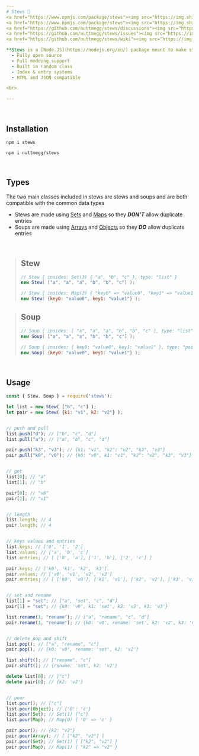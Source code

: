 ```yaml
---
# Stews 🍲
<a href="https://www.npmjs.com/package/stews"><img src="https://img.shields.io/npm/v/stews?style=flat&color=red&logo=npm&logoColor=white" alt="version" /></a>
<a href="https://www.npmjs.com/package/stews"><img src="https://img.shields.io/npm/dt/stews?style=flat&logo=docusign&logoColor=white" alt="downloads" /></a>
<a href="https://github.com/nuttmegg/stews/discussions"><img src="https://img.shields.io/github/discussions/nuttmegg/stews?logo=google%20chat&logoColor=white" alt="discussions" /></a>
<a href="https://github.com/nuttmegg/stews/issues"><img src="https://img.shields.io/github/issues/nuttmegg/stews" alt="issues" /></a>
<a href="https://github.com/nuttmegg/stews/wiki"><img src="https://img.shields.io/badge/docs-stews?color=purple&logo=gitbook&logoColor=white" alt="docs" /></a>

**Stews is a [Node.JS](https://nodejs.org/en/) package meant to make storing data easier by mixing parts from common data types.**
  - Fully open source
  - Full modding support
  - Built in random class
  - Index & entry systems
  - HTML and JSON compatible

<br>

---
```


<br>

## Installation
```console
npm i stews
```
```console
npm i nuttmegg/stews
```
<br>

## Types
The two main classes included in stews are stews and soups and are both compatible with the common data types<br>
- Stews are made using [Sets](https://developer.mozilla.org/en-US/docs/Web/JavaScript/Reference/Global_Objects/Set) and [Maps](https://developer.mozilla.org/en-US/docs/Web/JavaScript/Reference/Global_Objects/Map) so they ***DON'T*** allow duplicate entries
- Soups are made using [Arrays](https://developer.mozilla.org/en-US/docs/Web/JavaScript/Reference/Global_Objects/Array) and [Objects](https://developer.mozilla.org/en-US/docs/Web/JavaScript/Reference/Global_Objects/Object) so they ***DO*** allow duplicate entries

<br>

> ## Stew
> ```js
> // Stew { insides: Set(3) { "a", "b", "c" }, type: "list" }
> new Stew( ["a", "a", "a", "b", "b", "c"] );
> 
> // Stew { insides: Map(2) { "key0" => "value0", "key1" => "value1" }, type: "pair" }
> new Stew( {key0: "value0", key1: "value1"} );
> ```

> ## Soup
> ```js
> // Soup { insides: [ "a", "a", "a", "b", "b", "c" ], type: "list" }
> new Soup( ["a", "a", "a", "b", "b", "c"] );
>
> // Soup { insides: { key0: "value0", key1: "value1" }, type: "pair" }
> new Soup( {key0: "value0", key1: "value1"} );
> ```

<br>

## Usage
```js
const { Stew, Soup } = require('stews');

let list = new Stew( ["b", "c"] );
let pair = new Stew( {k1: "v1", k2: "v2"} );


// push and pull
list.push("d"); // ["b", "c", "d"]
list.pull("a"); // ["a", "b", "c", "d"]

pair.push("k3", "v3"); // {k1: "v1", "k2": "v2", "k3", "v3"}
pair.pull("k0", "v0"); // {k0: "v0", k1: "v1", "k2": "v2", "k3", "v3"}


// get
list[0]; // "a"
list[1]; // "b"

pair[0]; // "v0"
pair[1]; // "v1"


// length
list.length; // 4
pair.length; // 4


// keys values and entries
list.keys; // ['0', '1', '2']
list.values; // ['a', 'b', 'c']
list.entries; // [ ['0', 'a'], ['1', 'b'], ['2', 'c'] ]

pair.keys; // ['k0', 'k1', 'k2', 'k3']
pair.values; // ['v0', 'v1', 'v2', 'v3']
pair.entries; // [ ['k0', 'v0'], ['k1', 'v1'], ['k2', 'v2'], ['k3', 'v3'] ]


// set and rename
list[1] = "set"; // ["a", "set", "c", "d"]
pair[1] = "set"; // {k0: 'v0', k1: 'set', k2: 'v2', k3: 'v3'}

list.rename(1, "rename"); // ["a", "rename", "c", "d"]
pair.rename(1, "rename"); // {k0: 'v0', rename: 'set', k2: 'v2', k3: 'v3'}


// delete pop and shift
list.pop(); // ["a", "rename", "c"]
pair.pop(); // {k0: 'v0', rename: 'set', k2: 'v2'}

list.shift(); // ["rename", "c"]
pair.shift(); // {rename: 'set', k2: 'v2'}

delete list[0]; // ["c"]
delete pair[0]; // {k2: 'v2'}


// pour
list.pour(); // ["c"]
list.pour(Object); // {'0': 'c'}
list.pour(Set); // Set(1) {"c"}
list.pour(Map); // Map(0) { '0' => 'c' }

pair.pour(); // {k2: "v2"}
pair.pour(Array); // [ ["k2", "v2"] ]
pair.pour(Set); // Set(1) { ["k2", "v2"] }
pair.pour(Map); // Map(1) { "k2" => "v2" }
```
